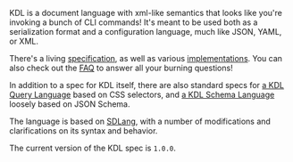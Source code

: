 <section class="kdl-section" id="description">

KDL is a document language with xml-like semantics that looks like you're
invoking a bunch of CLI commands! It's meant to be used both as a
serialization format and a configuration language, much like JSON, YAML, or
XML.

There's a living [specification](https://github.com/kdl-org/kdl/blob/main/SPEC.md), as well as various
[implementations](#implementations). You can also check out the [FAQ](#faq) to
answer all your burning questions!

In addition to a spec for KDL itself, there are also standard specs for [a KDL
Query Language](https://github.com/kdl-org/kdl/blob/main/QUERY-SPEC.md) based
on CSS selectors, and [a KDL Schema
Language](https://github.com/kdl-org/kdl/blob/main/SCHEMA-SPEC.md) loosely
based on JSON Schema.

The language is based on [SDLang](https://sdlang.org), with a number of
modifications and clarifications on its syntax and behavior.

The current version of the KDL spec is `1.0.0`.

</section>
